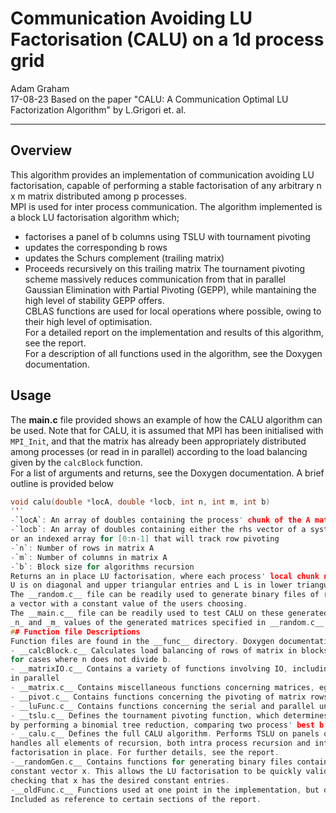 # Communication Avoiding LU Factorisation (CALU) on a 1d process grid  
Adam Graham  
17-08-23
Based on the paper "CALU: A Communication Optimal LU Factorization Algorithm" by L.Grigori et. al.
****

## Overview  
This algorithm provides an implementation of communication avoiding LU factorisation, capable of 
performing a stable factorisation of any arbitrary n x m matrix distributed among p processes.  
MPI is used for inter process communication. The algorithm implemented is a block LU factorisation
algorithm which; 
- factorises a panel of b columns using TSLU with tournament pivoting
- updates the corresponding b rows
- updates the Schurs complement (trailing matrix)
- Proceeds recursively on this trailing matrix
The tournament pivoting scheme massively reduces communication from that in parallel Gaussian
Elimination with Partial Pivoting (GEPP), while mantaining the high level of stability GEPP offers.  
CBLAS functions are used for local operations where possible, owing to their high level of optimisation.  
For a detailed report on the implementation and results of this algorithm, see the report.  
For a description of all functions used in the algorithm, see the Doxygen documentation.  
## Usage
The __main.c__ file provided shows an example of how the CALU algorithm can be used. Note that for CALU, it is 
assumed that MPI has been initialised with `MPI_Init`, and that the matrix has already been appropriately 
distributed among processes (or read in in parallel) according to the load balancing given by the `calcBlock` function.  
For a list of arguments and returns, see the Doxygen documentation. A brief outline is provided below  
```C
void calu(double *locA, double *locb, int n, int m, int b)
'''
-`locA`: An array of doubles containing the process' chunk of the A matrix to be factorised
-`locb`: An array of doubles containing either the rhs vector of a system of linear equations
or an indexed array for [0:n-1] that will track row pivoting
-`n`: Number of rows in matrix A
-`m`: Number of columns in matrix A
-`b`: Block size for algorithms recursion
Returns an in place LU factorisation, where each process' local chunk now holds a section of the LU matrix, where 
U is on diagonal and upper triangular entries and L is in lower triangular entries of the _global_ matrix.  
The __random.c__ file can be readily used to generate binary files of random matrices A and b such that Ax=b, with x being 
a vector with a constant value of the users choosing.  
The __main.c__ file can be readily used to test CALU on these generated matrices. However, the user must ensure that the 
_n_ and _m_ values of the generated matrices specified in __random.c__ match those specified in **main.c**.
## Function file Descriptions
Function files are found in the __func__ directory. Doxygen documentation is provided, as well as in file commenting
- __calcBlock.c__ Calculates load balancing of rows of matrix in blocks of b between processes. Accounts
for cases where n does not divide b.
- __matrixIO.c__ Contains a variety of functions involving IO, including MPI IO for reading/writing to files
in parallel
- __matrix.c__ Contains miscellaneous functions concerning matrices, eg. extracting blocks of the matrix.
- __pivot.c__ Contains functions concerning the pivoting of matrix rows, both in serial and in parallel.
- __luFunc.c__ Contains functions concerning the serial and parallel unpivoted LU factorisation of matrices
- __tslu.c__ Defines the tournament pivoting function, which determines the best b pivot rows of a panel
by performing a binomial tree reduction, comparing two process' best b rows at each step.
- __calu.c__ Defines the full CALU algorithm. Performs TSLU on panels of the matrix, updates relevant blocks and 
handles all elements of recursion, both intra process recursion and inter process recursion. Performs the 
factorisation in place. For further details, see the report.
-__randomGen.c__ Contains functions for generating binary files containing matrices A and b such that Ax=b for some
constant vector x. This allows the LU factorisation to be quickly validated by using it to solve the system and 
checking that x has the desired constant entries. 
-__oldFunc.c__ Functions used at one point in the implementation, but optimisations rendered them unnecessary.
Included as reference to certain sections of the report.
 


